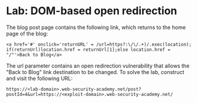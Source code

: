 # Lab: DOM-based open redirection

The blog post page contains the following link, which returns to the home page of the blog:

`<a href='#' onclick='returnURL' = /url=https?:\/\/.+)/.exec(location); if(returnUrl)location.href = returnUrl[1];else location.href = "/"'>Back to Blog</a>`

The url parameter contains an open redirection vulnerability that allows the "Back to Blog" link destination to be changed. To solve the lab, construct and visit the following URL:

`https://<lab-domain>.web-security-academy.net/post?postId=4&url=https://<exploit-domain>.web-security-academy.net/`